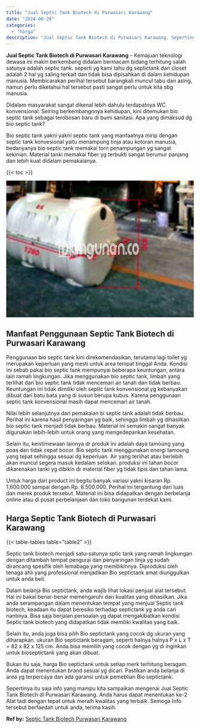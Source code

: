 ```yaml
---
title: "Jual Septic Tank Biotech di Purwasari Karawang"
date: "2024-08-20"
categories: 
  - "harga"
description: "Jual Septic Tank Biotech di Purwasari Karawang. Sepertinya itu saja info yang mampu kita sampaikan mengenai Jual Septic Tank Biotech di Purwasari Karawang. A..."
---
```


**Jual Septic Tank Biotech di Purwasari Karawang** – Kemajuan teknologi dewasa ini makin berkembang didalam bermacam bidang terhitung salah satunya adalah septic tank. seperti yg kami tahu dg septictank dan closet adalah 2 hal yg saling terkait dan tidak bisa dipisahkan di dalam kehidupan manusia. Membicarakan perihal tersebut barangkali muncul tabu dan asing, namun perlu diketahui hal tersebut pasti sangat perlu untuk kita sbg manusia.

Didalam masyarakat sangat dikenal lebih dahulu terdapatnya WC konvensional. Seiring berkembangnnya kehidupan, kini ditemukan bio septic tank sebagai terobosan baru di bumi sanitasi. Apa yang dimaksud dg bio septic tank?

Bio septic tank yakni yakni septic tank yang manfaatnya mirip dengan septic tank konvesional yaitu menampung tinja atau kotoran manusia, bedanyanya bio septic tank memakai torn penampungan yg sangat kekinian. Material tanki memakai fiber yg terbukti sangat berumur panjang dan lebih kuat didalam pemakaianya.

{{< toc >}}

![Jual Septic Tank Biotech di Purwasari Karawang](/images/jual-bio-septictank-04.png)

## Manfaat Penggunaan Septic Tank Biotech di Purwasari Karawang

Penggunaan bio septic tank kini direkomendasikan, terutama lagi toilet yg merupakan keperluan yang mesti untuk area tempat tinggal Anda. Kondisi ini sebab pakai bio septic tank mempunyai beberapa keuntungan, antara lain ramah lingkungan. Jika menggunakan bio septic tank, limbah yang terlihat dari bio septic tank tidak mencemari air tanah dan tidak berbau. Keuntungan ini tidak dimiliki oleh septic tank konvensional yg kebanyakan dibuat dari batu bata yang di susun berupa kubus. Karena penggunaan septic tank konvensional masih dapat mencemari air tanah.

Nilai lebih selanjutnya dari pemakaian bi septic tank adalah tidak berbau. Perihal ini karena hasil penyaringan yg baik, sehingga limbah yg dihasilkan bio septic tank menjadi tidak berbau. Material ini semakin sangat banyak digunakan lebih-lebih untuk orang yang mengedepankan kesehatan.

Selain itu, keistimewaan lainnya dr produk ini adalah daya tamoung yang poas dan tidak cepat bocor. Bio septic tank menggunakan energi tamoung yang tepat sehingga sesuai dg keperluan. Air yang terlihat atau berlebih akan muncul segera masuk kedalam selokan. produksi ini tahan bocor dikarenakan tanki yg dibikin dr material fiber yg tidak tipis dan tahan lama.

Untuk harga dari product ini begitu banyak variasi yakni kisaran Rp. 1.600.000 sampai dengan Rp. 8.500.000. Perihal ini tergantung dari luas dan merek produk tersebut. Material ini bisa didapatkan dengan berbelanja online atau di pusat perbelanjaan dan toko bangunan terdekat kami.

## Harga Septic Tank Biotech di Purwasari Karawang

{{< table-tables table="table2" >}}

Septic tank biotech menjadi satu-satunya sptic tank yang ramah lingkungan dengan ditambah tempat pengurai dan penyaringan tinja yg sudah dirancang spesifik oleh lemabaga yang membikinnya. Diproduksi oleh tenaga ahli yang professional menjadikan Bio septictank amat diunggulkan untuk anda beli.

Dalam belanja Bio septictank, anda wajib lihat lokasi penjual alat tersebut. Hal ini bakal benar-benar memengaruhi dari kualitas yang dihasilkan. Jika anda serampangan dalam menentukan tempat yang menjual Septic tank biotech, keadaan itu dapat beresiko terhadap septictank yg anda cari nantinya. Bisa saja berjalan persoalan yg dapat mengakibatkan kondisi Septic tank biotech yang didapatkan tidak memiliki kwalitas yang baik.

Selain itu, anda juga bisa pilih Bio septictank yang cocok dg ukuran yang diharapkan. ukuran Bio septictank beragam, seperti halnya halnya P x L x T = 82 x 82 x 125 cm. Anda bisa memilih yang cocok dengan yg di inginkan untuk bioseptictank yang akan dibuat.

Bukan itu saja, harga Bio septictank untuk setiap merk terhitung beragam. Anda dapat menentukan brand sesuai yg dicari. Pastikan anda belanja di area yg terpercaya dan ada garansi untuk pemeblian Bio septictank.

Sepertinya itu saja info yang mampu kita sampaikan mengenai Jual Septic Tank Biotech di Purwasari Karawang. Anda harus dapat menentukan ke-2 Alat tadi dengan tepat untuk meraih kwalitas yang terbaik. Semoga Info tersebut berfaedah untuk anda, terima kasih.

**Ref by:** [Septic Tank Biotech Purwasari Karawang](https://id.wikipedia.org/wiki/Septic)
